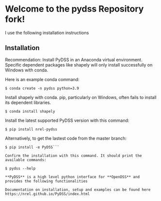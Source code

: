 ﻿# Welcome to the pydss Repository fork!

I use the following installation instructions

## Installation
Recommendation: Install PyDSS in an Anaconda virtual environment. Specific dependent packages like shapely will only install successfully on Windows with conda.

Here is an example conda command:

`$ conda create -n pydss python=3.9`

Install shapely with conda. pip, particularly on Windows, often fails to install its dependent libraries.

`$ conda install shapely`

Install the latest supported PyDSS version with this command:

`$ pip install nrel-pydss`

Alternatively, to get the lastest code from the master branch:

```$ git clone https://github.com/NREL/PyDSS
$ pip install -e PyDSS```

Confirm the installation with this command. It should print the available commands:

$ pydss --help

**PyDSS** is a high level python interface for **OpenDSS** and provides the following functionalities

Documentation on installation, setup and examples can be found here https://nrel.github.io/PyDSS/index.html

